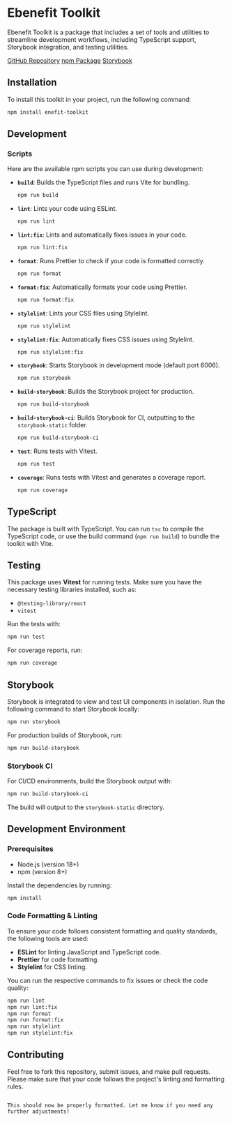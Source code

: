 # Ebenefit Toolkit

Ebenefit Toolkit is a package that includes a set of tools and utilities to streamline development workflows, including TypeScript support, Storybook integration, and testing utilities.

[GitHub Repository](https://github.com/Bharath-Kumar-S/react-ui-toolkit)
[npm Package](https://www.npmjs.com/package/enefit-toolkit)
[Storybook](https://bharath-kumar-s.github.io/react-ui-toolkit/?path=/docs/components-button--docs)

## Installation

To install this toolkit in your project, run the following command:

```bash
npm install enefit-toolkit
```

## Development

### Scripts

Here are the available npm scripts you can use during development:

- **`build`**: Builds the TypeScript files and runs Vite for bundling.

  ```bash
  npm run build
  ```

- **`lint`**: Lints your code using ESLint.

  ```bash
  npm run lint
  ```

- **`lint:fix`**: Lints and automatically fixes issues in your code.

  ```bash
  npm run lint:fix
  ```

- **`format`**: Runs Prettier to check if your code is formatted correctly.

  ```bash
  npm run format
  ```

- **`format:fix`**: Automatically formats your code using Prettier.

  ```bash
  npm run format:fix
  ```

- **`stylelint`**: Lints your CSS files using Stylelint.

  ```bash
  npm run stylelint
  ```

- **`stylelint:fix`**: Automatically fixes CSS issues using Stylelint.

  ```bash
  npm run stylelint:fix
  ```

- **`storybook`**: Starts Storybook in development mode (default port 6006).

  ```bash
  npm run storybook
  ```

- **`build-storybook`**: Builds the Storybook project for production.

  ```bash
  npm run build-storybook
  ```

- **`build-storybook-ci`**: Builds Storybook for CI, outputting to the `storybook-static` folder.

  ```bash
  npm run build-storybook-ci
  ```

- **`test`**: Runs tests with Vitest.

  ```bash
  npm run test
  ```

- **`coverage`**: Runs tests with Vitest and generates a coverage report.

  ```bash
  npm run coverage
  ```

## TypeScript

The package is built with TypeScript. You can run `tsc` to compile the TypeScript code, or use the build command (`npm run build`) to bundle the toolkit with Vite.

## Testing

This package uses **Vitest** for running tests. Make sure you have the necessary testing libraries installed, such as:

- `@testing-library/react`
- `vitest`

Run the tests with:

```bash
npm run test
```

For coverage reports, run:

```bash
npm run coverage
```

## Storybook

Storybook is integrated to view and test UI components in isolation. Run the following command to start Storybook locally:

```bash
npm run storybook
```

For production builds of Storybook, run:

```bash
npm run build-storybook
```

### Storybook CI

For CI/CD environments, build the Storybook output with:

```bash
npm run build-storybook-ci
```

The build will output to the `storybook-static` directory.

## Development Environment

### Prerequisites

- Node.js (version 18+)
- npm (version 8+)

Install the dependencies by running:

```bash
npm install
```

### Code Formatting & Linting

To ensure your code follows consistent formatting and quality standards, the following tools are used:

- **ESLint** for linting JavaScript and TypeScript code.
- **Prettier** for code formatting.
- **Stylelint** for CSS linting.

You can run the respective commands to fix issues or check the code quality:

```bash
npm run lint
npm run lint:fix
npm run format
npm run format:fix
npm run stylelint
npm run stylelint:fix
```

## Contributing

Feel free to fork this repository, submit issues, and make pull requests. Please make sure that your code follows the project's linting and formatting rules.

```

This should now be properly formatted. Let me know if you need any further adjustments!
```
